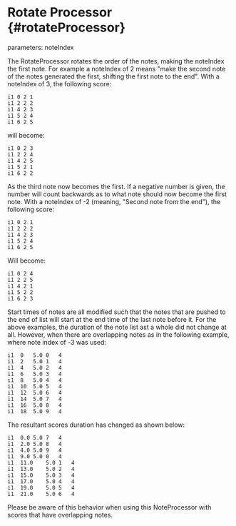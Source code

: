 Rotate Processor {#rotateProcessor}
================

parameters: noteIndex

The RotateProcessor rotates the order of the notes, making the noteIndex
the first note. For example a noteIndex of 2 means \"make the second
note of the notes generated the first, shifting the first note to the
end\". With a noteIndex of 3, the following score:

    i1 0 2 1
    i1 2 2 2
    i1 4 2 3
    i1 5 2 4
    i1 6 2 5

will become:

    i1 0 2 3
    i1 2 2 4
    i1 4 2 5
    i1 5 2 1
    i1 6 2 2

As the third note now becomes the first. If a negative number is given,
the number will count backwards as to what note should now become the
first note. With a noteIndex of -2 (meaning, \"Second note from the
end\"), the following score:

    i1 0 2 1
    i1 2 2 2
    i1 4 2 3
    i1 5 2 4
    i1 6 2 5

Will become:

    i1 0 2 4
    i1 2 2 5
    i1 4 2 1
    i1 5 2 2
    i1 6 2 3

Start times of notes are all modified such that the notes that are
pushed to the end of list will start at the end time of the last note
before it. For the above examples, the duration of the note list ast a
whole did not change at all. However, when there are overlapping notes
as in the following example, where note index of -3 was used:

    i1  0   5.0 0   4   
    i1  2   5.0 1   4   
    i1  4   5.0 2   4   
    i1  6   5.0 3   4   
    i1  8   5.0 4   4   
    i1  10  5.0 5   4   
    i1  12  5.0 6   4   
    i1  14  5.0 7   4   
    i1  16  5.0 8   4   
    i1  18  5.0 9   4   

The resultant scores duration has changed as shown below:

    i1  0.0 5.0 7   4   
    i1  2.0 5.0 8   4   
    i1  4.0 5.0 9   4   
    i1  9.0 5.0 0   4   
    i1  11.0    5.0 1   4   
    i1  13.0    5.0 2   4   
    i1  15.0    5.0 3   4   
    i1  17.0    5.0 4   4   
    i1  19.0    5.0 5   4   
    i1  21.0    5.0 6   4   

Please be aware of this behavior when using this NoteProcessor with
scores that have overlapping notes.
